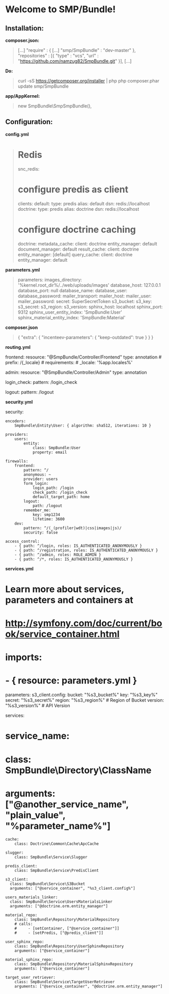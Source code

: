 Welcome to SMP/Bundle!
===================


Installation:
-------------

**composer.json:**

>    [...]
>   "require" : {
>       [...]
>       "smp/SmpBundle" : "dev-master"
>   },
>   "repositories" : [{
>       "type" : "vcs",
>       "url" : "https://github.com/namzug82/SmpBundle.git"
>   }],
>   [...]


**Do:**

>curl -sS https://getcomposer.org/installer | php
>php composer.phar update smp/SmpBundle


**app/AppKernel:**

>new SmpBundle\SmpSmpBundle(),


Configuration:
--------------

**config.yml**

># Redis
>snc_redis:
>    # configure predis as client
>    clients:
>        default:
>            type: predis
>            alias: default
>            dsn: redis://localhost
>        doctrine:
>            type: predis
>            alias: doctrine
>            dsn: redis://localhost
>    # configure doctrine caching
>    doctrine:
>        metadata_cache:
>            client: doctrine
>            entity_manager: default
>            document_manager: default
>        result_cache:
>            client: doctrine
>            entity_manager: [default]
>        query_cache:
>            client: doctrine
>            entity_manager: default


**parameters.yml**

>parameters:
>    images_directory: '%kernel.root_dir%/../web/uploads/images'
>    database_host: 127.0.0.1
>    database_port: null
>    database_name: 
>    database_user: 
>    database_password: 
>    mailer_transport: 
>    mailer_host: 
>    mailer_user: 
>    mailer_password: 
>    secret: SuperSecretToken
>    s3_bucket: 
>    s3_key: 
>    s3_secret: 
>    s3_region: 
>    s3_version: 
>    sphinx_host: localhost
>    sphinx_port: 9312
>    sphinx_user_entity_index: 'SmpBundle:User'
>    sphinx_material_entity_index: 'SmpBundle:Material'


**composer.json**

>{
>    "extra": {
>        "incenteev-parameters": {
>            "keep-outdated": true
>        }
>    }
>}


**routing.yml**

frontend:
    resource: "@SmpBundle/Controller/Frontend"
    type:     annotation
    # prefix:   /{_locale}
    # requirements:
    #     _locale: '%app.locales%'

admin:
    resource: "@SmpBundle/Controller/Admin"
    type:     annotation

login_check:
    pattern: /login_check

logout:
    pattern: /logout


**security.yml**

security:

    encoders:
        SmpBundle\Entity\User: { algorithm: sha512, iterations: 10 }

    providers:
        users:
            entity:
                class: SmpBundle:User 
                property: email

    firewalls:
        frontend:
            pattern: ^/
            anonymous: ~
            provider: users
            form_login:
                login_path: /login
                check_path: /login_check
                default_target_path: home
            logout:
                path: /logout
            remember_me:
                key: smp1234
                lifetime: 3600  
        dev:
            pattern: ^/(_(profiler|wdt)|css|images|js)/
            security: false

    access_control:
        - { path: ^/login, roles: IS_AUTHENTICATED_ANONYMOUSLY }
        - { path: ^/registration, roles: IS_AUTHENTICATED_ANONYMOUSLY }
        - { path: ^/admin, roles: ROLE_ADMIN }
        - { path: ^/*, roles: IS_AUTHENTICATED_ANONYMOUSLY }


**services.yml**

# Learn more about services, parameters and containers at
# http://symfony.com/doc/current/book/service_container.html
# imports:
#     - { resource: parameters.yml }

parameters:
    s3_client.config:
        bucket:  "%s3_bucket%"
        key:     "%s3_key%"
        secret:  "%s3_secret%"
        region:  "%s3_region%"    # Region of Bucket
        version: "%s3_version%"      # API Version

services:
#    service_name:
#        class: SmpBundle\Directory\ClassName
#        arguments: ["@another_service_name", "plain_value", "%parameter_name%"]
    cache:
        class: Doctrine\Common\Cache\ApcCache

    slugger:
        class: SmpBundle\Service\Slugger

    predis_client:
        class: SmpBundle\Service\PredisClient

    s3_client:
      class: SmpBundle\Service\S3Bucket
      arguments: ["@service_container", "%s3_client.config%"]

    users_materials_linker:
      class: SmpBundle\Service\UsersMaterialsLinker
      arguments: ["@doctrine.orm.entity_manager"]

    material_repo:
        class: SmpBundle\Repository\MaterialRepository
        # calls:
        #     - [setContainer, ["@service_container"]]
        #     - [setPredis, ["@predis_client"]]

    user_sphinx_repo:
        class: SmpBundle\Repository\UserSphinxRepository
        arguments: ["@service_container"]

    material_sphinx_repo:
        class: SmpBundle\Repository\MaterialSphinxRepository
        arguments: ["@service_container"]

    target_user_retriever:
        class: SmpBundle\Service\TargetUserRetriever
        arguments: ["@service_container", "@doctrine.orm.entity_manager"]
